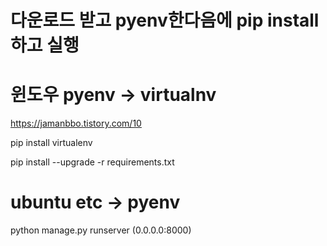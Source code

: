 # 다운로드 받고 pyenv한다음에 pip install하고 실행

# 윈도우 pyenv -> virtualnv

https://jamanbbo.tistory.com/10

pip install virtualenv

pip install --upgrade -r requirements.txt

# ubuntu etc -> pyenv
python manage.py runserver (0.0.0.0:8000)